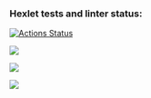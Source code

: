 ### Hexlet tests and linter status:
[![Actions Status](https://github.com/ElKlaus/frontend-project-lvl1/workflows/hexlet-check/badge.svg)](https://github.com/ElKlaus/frontend-project-lvl1/actions)

<a href="https://codeclimate.com/github/ElKlaus/frontend-project-lvl1/maintainability"><img src="https://api.codeclimate.com/v1/badges/eb698603979aadad815e/maintainability" /></a>

<a href="https://codeclimate.com/github/ElKlaus/frontend-project-lvl1/test_coverage"><img src="https://api.codeclimate.com/v1/badges/eb698603979aadad815e/test_coverage" /></a>

<a href="https://asciinema.org/a/9Lg6BE0UHdPcbzjjITxTdMccn" target="_blank"><img src="https://asciinema.org/a/9Lg6BE0UHdPcbzjjITxTdMccn.svg" /></a>